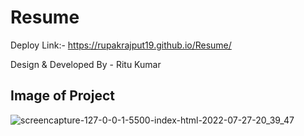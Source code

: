 # Resume

Deploy Link:- https://rupakrajput19.github.io/Resume/

Design & Developed By - Ritu Kumar

## Image of Project

![screencapture-127-0-0-1-5500-index-html-2022-07-27-20_39_47](https://user-images.githubusercontent.com/95040772/181284967-6e8c4f93-0c2b-4785-897f-4548743212a6.png)
